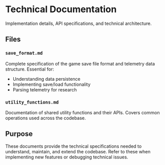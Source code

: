 # Technical Documentation

Implementation details, API specifications, and technical architecture.

## Files

### `save_format.md`
Complete specification of the game save file format and telemetry data structure. Essential for:
- Understanding data persistence
- Implementing save/load functionality
- Parsing telemetry for research

### `utility_functions.md`
Documentation of shared utility functions and their APIs. Covers common operations used across the codebase.

## Purpose

These documents provide the technical specifications needed to understand, maintain, and extend the codebase. Refer to these when implementing new features or debugging technical issues.
